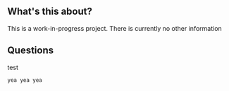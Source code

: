 ## What's this about?
This is a work-in-progress project. There is currently no other information

## Questions
test
```
yea yea yea
```
